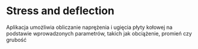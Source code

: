 # Stress and deflection
Aplikacja umożliwia obliczanie naprężenia i ugięcia płyty kołowej na podstawie wprowadzonych parametrów, takich jak obciążenie, promień  czy grubość
